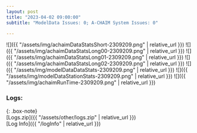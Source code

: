 ```yaml
---
layout: post
title: "2023-04-02 09:00:00"
subtitle: "ModelData Issues: 0; A-CHAIM System Issues: 0"

---
```


![]({{ "/assets/img/achaimDataStatsShort-2309209.png" | relative_url }})
![]({{ "/assets/img/achaimDataStatsLong00-2309209.png" | relative_url }})
![]({{ "/assets/img/achaimDataStatsLong01-2309209.png" | relative_url }})
![]({{ "/assets/img/achaimDataStatsLong02-2309209.png" | relative_url }})
![]({{ "/assets/img/modelDataDataStats-2309209.png" | relative_url }})
![]({{ "/assets/img/modelDataStationStats-2309209.png" | relative_url }})
![]({{ "/assets/img/achaimRunTime-2309209.png" | relative_url }})





### Logs:  
  
{: .box-note}  
[Logs.zip]({{ "/assets/other/logs.zip" | relative_url }})  
[Log Info]({{ "/logInfo" | relative_url }})  
